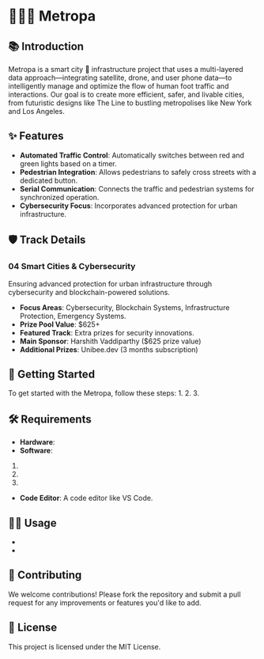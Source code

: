 # 🚦🌆💡 Metropa

## 📚 Introduction
Metropa is a smart city 🚥 infrastructure project that uses a multi-layered data approach—integrating satellite, drone, and user phone data—to intelligently manage and optimize the flow of human foot traffic and interactions. Our goal is to create more efficient, safer, and livable cities, from futuristic designs like The Line to bustling metropolises like New York and Los Angeles.  


## ✨ Features
- **Automated Traffic Control**: Automatically switches between red and green lights based on a timer.
- **Pedestrian Integration**: Allows pedestrians to safely cross streets with a dedicated button.
- **Serial Communication**: Connects the traffic and pedestrian systems for synchronized operation.
- **Cybersecurity Focus**: Incorporates advanced protection for urban infrastructure.

## 🛡️ Track Details
### 04 Smart Cities & Cybersecurity
Ensuring advanced protection for urban infrastructure through cybersecurity and blockchain-powered solutions.

- **Focus Areas**: Cybersecurity, Blockchain Systems, Infrastructure Protection, Emergency Systems.
- **Prize Pool Value**: $625+
- **Featured Track**: Extra prizes for security innovations.
- **Main Sponsor**: Harshith Vaddiparthy ($625 prize value)
- **Additional Prizes**: Unibee.dev (3 months subscription)

## 🚀 Getting Started
To get started with the Metropa, follow these steps:
1. 
2.
3. 

## 🛠️ Requirements
- **Hardware**: 
- **Software**: 
1. 
2. 
3. 
- **Code Editor**: A code editor like VS Code.

## 🏃‍♂️ Usage
- 
-

## 🤝 Contributing
We welcome contributions! Please fork the repository and submit a pull request for any improvements or features you'd like to add.

## 📄 License
This project is licensed under the MIT License.
